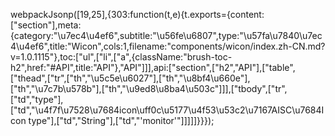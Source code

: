 webpackJsonp([19,25],{303:function(t,e){t.exports={content:["section"],meta:{category:"\u7ec4\u4ef6",subtitle:"\u56fe\u6807",type:"\u57fa\u7840\u7ec4\u4ef6",title:"Wicon",cols:1,filename:"components/wicon/index.zh-CN.md?v=1.0.1115"},toc:["ul",["li",["a",{className:"brush-toc-h2",href:"#API",title:"API"},"API"]]],api:["section",["h2","API"],["table",["thead",["tr",["th","\u5c5e\u6027"],["th","\u8bf4\u660e"],["th","\u7c7b\u578b"],["th","\u9ed8\u8ba4\u503c"]]],["tbody",["tr",["td","type"],["td","\u4f7f\u7528\u7684icon\uff0c\u5177\u4f53\u53c2\u7167AISC\u7684Icon type"],["td","String"],["td","'monitor'"]]]]]}}});
